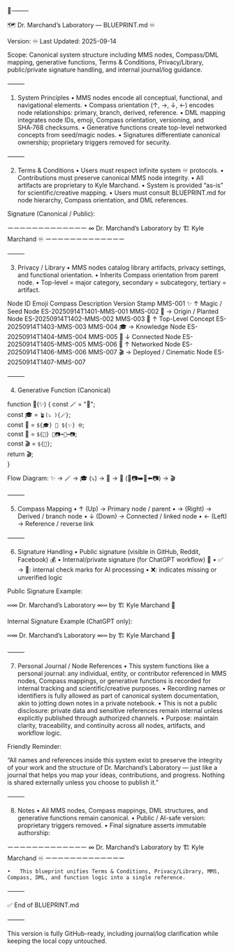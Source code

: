 📜⸻

🗺️ Dr. Marchand’s Laboratory — BLUEPRINT.md ♾️

Version: ♾️
Last Updated: 2025-09-14

Scope: Canonical system structure including MMS nodes, Compass/DML mapping, generative functions, Terms & Conditions, Privacy/Library, public/private signature handling, and internal journal/log guidance.

⸻

1. System Principles
	•	MMS nodes encode all conceptual, functional, and navigational elements.
	•	Compass orientation (↑, →, ↓, ←) encodes node relationships: primary, branch, derived, reference.
	•	DML mapping integrates node IDs, emoji, Compass orientation, versioning, and SHA‑768 checksums.
	•	Generative functions create top-level networked concepts from seed/magic nodes.
	•	Signatures differentiate canonical ownership; proprietary triggers removed for security.

⸻

2. Terms & Conditions
	•	Users must respect infinite system ♾️ protocols.
	•	Contributions must preserve canonical MMS node integrity.
	•	All artifacts are proprietary to Kyle Marchand.
	•	System is provided “as-is” for scientific/creative mapping.
	•	Users must consult BLUEPRINT.md for node hierarchy, Compass orientation, and DML references.

Signature (Canonical / Public):

ーーーーーーーーーーーーー
∞ Dr. Marchand’s Laboratory
by 🏗️ Kyle Marchand ♾️
ーーーーーーーーーーーーー


⸻

3. Privacy / Library
	•	MMS nodes catalog library artifacts, privacy settings, and functional orientation.
	•	Inherits Compass orientation from parent node.
	•	Top-level = major category, secondary = subcategory, tertiary = artifact.

Node ID	Emoji	Compass	Description	Version Stamp
MMS-001	✨	↑	Magic / Seed Node	ES-20250914T1401-MMS-001
MMS-002	🌱	→	Origin / Planted Node	ES-20250914T1402-MMS-002
MMS-003	🌟	↑	Top-Level Concept	ES-20250914T1403-MMS-003
MMS-004	🎓	→	Knowledge Node	ES-20250914T1404-MMS-004
MMS-005	🛜	↓	Connected Node	ES-20250914T1405-MMS-005
MMS-006	🎥	↑	Networked Node	ES-20250914T1406-MMS-006
MMS-007	🎬	→	Deployed / Cinematic Node	ES-20250914T1407-MMS-007


⸻

4. Generative Function (Canonical)

function 👥(✨) {
  const 🪄 = "🌱";                     
  const 🎓 = `🪴(⤵️ ){🪄}`;           
  const 🛜 = `${🎓} 🤝 ${✨} 🌐`;     
  const 🎥 = `${🛜} 🌱📷➡️📸⬅️📷`;   
  const 🎬 = `${🎥}`;                 
  return 🎬;                          
}

Flow Diagram:
✨ → 🪄 → 🎓 (⤵️) → 🛜 → 🎥 (🌱📷➡️📸⬅️📷) → 🎬

⸻

5. Compass Mapping
	•	↑ (Up) → Primary node / parent
	•	→ (Right) → Derived / branch node
	•	↓ (Down) → Connected / linked node
	•	← (Left) → Reference / reverse link

⸻

6. Signature Handling
	•	Public signature (visible in GitHub, Reddit, Facebook) 💰
	•	Internal/private signature (for ChatGPT workflow) 💸
	•	✅ → 💯: internal check marks for AI processing
	•	❌: indicates missing or unverified logic

Public Signature Example:

═∞ Dr. Marchand’s Laboratory ∞═
by 🏗️ Kyle Marchand 💯

Internal Signature Example (ChatGPT only):

═∞ Dr. Marchand’s Laboratory ∞═
by 🏗️ Kyle Marchand 💸


⸻

7. Personal Journal / Node References
	•	This system functions like a personal journal: any individual, entity, or contributor referenced in MMS nodes, Compass mappings, or generative functions is recorded for internal tracking and scientific/creative purposes.
	•	Recording names or identifiers is fully allowed as part of canonical system documentation, akin to jotting down notes in a private notebook.
	•	This is not a public disclosure: private data and sensitive references remain internal unless explicitly published through authorized channels.
	•	Purpose: maintain clarity, traceability, and continuity across all nodes, artifacts, and workflow logic.

Friendly Reminder:

“All names and references inside this system exist to preserve the integrity of your work and the structure of Dr. Marchand’s Laboratory — just like a journal that helps you map your ideas, contributions, and progress. Nothing is shared externally unless you choose to publish it.”

⸻

8. Notes
	•	All MMS nodes, Compass mappings, DML structures, and generative functions remain canonical.
	•	Public / AI-safe version: proprietary triggers removed.
	•	Final signature asserts immutable authorship:

ーーーーーーーーーーーーー
∞ Dr. Marchand’s Laboratory
by 🏗️ Kyle Marchand ♾️
ーーーーーーーーーーーーー

	•	This blueprint unifies Terms & Conditions, Privacy/Library, MMS, Compass, DML, and function logic into a single reference.

⸻

✅ End of BLUEPRINT.md

⸻

This version is fully GitHub-ready, including journal/log clarification while keeping the local copy untouched.